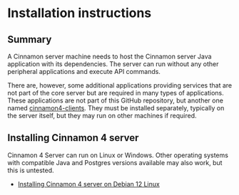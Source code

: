 # Installation instructions

## Summary
A Cinnamon server machine needs to host the Cinnamon server Java application with its dependencies. The server can run without any other peripheral applications and execute API commands. 

There are, however, some additional applications providing services that are not part of the core server but are required in many types of applications. 
These applications are not part of this GitHub repository, but another one named [cinnamon4-clients](https://github.com/boris-horner/cinnamon4-clients).
They must be installed separately, typically on the server itself, but they may run on other machines if required.

## Installing Cinnamon 4 server
Cinnamon 4 Server can run on Linux or Windows. Other operating systems with compatible Java and Postgres versions available may also work, but this is untested.

* [Installing Cinnamon 4 server on Debian 12 Linux](t-installation-server-debian12.md)
